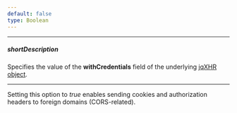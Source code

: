 ```yaml
---
default: false
type: Boolean
---
```

---
##### shortDescription
Specifies the value of the **withCredentials** field of the underlying [jqXHR object](https://api.jquery.com/jQuery.ajax/#jqXHR).

---
Setting this option to *true* enables sending cookies and authorization headers to foreign domains (CORS-related).